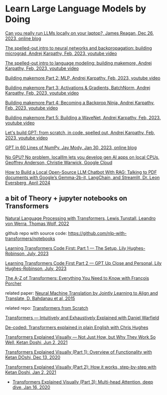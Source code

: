 # Learn Large Language Models by Doing

[Can you really run LLMs locally on your laptop?, James Reagan, Dec 26, 2023, online blog](https://jpreagan.com/blog/can-you-really-run-llms-locally-on-your-laptop)

[The spelled-out intro to neural networks and backpropagation: building micrograd, Andrej Karpathy, Feb, 2023, youtube video](https://youtu.be/VMj-3S1tku0)

[The spelled-out intro to language modeling: building makemore, Andrej Karpathy, Feb, 2023, youtube video](https://youtu.be/PaCmpygFfXo)

[Building makemore Part 2: MLP, Andrej Karpathy, Feb, 2023, youtube video](https://youtu.be/PaCmpygFfXo)

[Building makemore Part 3: Activations & Gradients, BatchNorm, Andrej Karpathy, Feb, 2023, youtube video](https://youtu.be/P6sfmUTpUmc)

[Building makemore Part 4: Becoming a Backprop Ninja, Andrej Karpathy, Feb, 2023, youtube video](https://youtu.be/q8SA3rM6ckI)

[Building makemore Part 5: Building a WaveNet, Andrej Karpathy, Feb, 2023, youtube video](https://youtu.be/t3YJ5hKiMQ0)

[Let's build GPT: from scratch, in code, spelled out, Andrej Karpathy, Feb, 2023, youtube video](https://youtu.be/kCc8FmEb1nY)

[GPT in 60 Lines of NumPy, Jay Mody, Jan 30, 2023, online blog](https://jaykmody.com/blog/gpt-from-scratch/)

[No GPU? No problem. localllm lets you develop gen AI apps on local CPUs, Geoffrey Anderson, Christie Warwick, Google Cloud](https://cloud.google.com/blog/products/application-development/new-localllm-lets-you-develop-gen-ai-apps-locally-without-gpus)

[How to Build a Local Open-Source LLM Chatbot With RAG: Talking to PDF documents with Google’s Gemma-2b-it, LangChain, and Streamlit, Dr. Leon Eversberg, April 2024](https://towardsdatascience.com/how-to-build-a-local-open-source-llm-chatbot-with-rag-f01f73e2a131)

## a bit of Theory + jupyter notebooks on Transformers

[Natural Language Processing with Transformers, Lewis Tunstall, Leandro von Werra, Thomas Wolf, 2022](https://github.com/dimitarpg13/transformers_intro/blob/main/articles_and_books/natural-language-processing-with-transformers-revised-edition-book.pdf)

   github repo with source code: https://github.com/nlp-with-transformers/notebooks

[Learning Transformers Code First: Part 1 — The Setup, Lily Hughes-Robinson, July, 2023](https://towardsdatascience.com/nanogpt-learning-transformers-code-first-part-1-f2044cf5bca0)

[Learning Transformers Code First Part 2 — GPT Up Close and Personal, Lily Hughes-Robinson, July, 2023](https://towardsdatascience.com/learning-transformers-code-first-part-2-gpt-up-close-and-personal-1635b52ae0d7)


[The A-Z of Transformers: Everything You Need to Know with François Porcher](https://towardsdatascience.com/the-a-z-of-transformers-everything-you-need-to-know-c9f214c619ac)
    
related paper: [Neural Machine Translation by Jointly Learning to Align and Translate, D. Bahdanau et al, 2015](https://github.com/dimitarpg13/transformers_intro/blob/main/articles_and_books/NeuralMachineTranslationByJointlyLearningToAlignAndTranslateBahdanau2015.pdf)

related repo: [Transformers from Scratch](https://github.com/FrancoisPorcher/awesome-ai-tutorials/tree/main/NLP/007%20-%20Transformers%20From%20Scratch)

[Transformers — Intuitively and Exhaustively Explained with Daniel Warfield](https://towardsdatascience.com/transformers-intuitively-and-exhaustively-explained-58a5c5df8dbb)

[De-coded: Transformers explained in plain English with Chris Hughes](https://towardsdatascience.com/de-coded-transformers-explained-in-plain-english-877814ba6429)

[Transformers Explained Visually — Not Just How, but Why They Work So Well, Ketan Doshi, Jun 2, 2021](https://towardsdatascience.com/transformers-explained-visually-not-just-how-but-why-they-work-so-well-d840bd61a9d3)

[Transformers Explained Visually (Part 1): Overview of Functionality with Ketan DOshi, Dec 13, 2020](https://towardsdatascience.com/transformers-explained-visually-part-1-overview-of-functionality-95a6dd460452)

[Transformers Explained Visually (Part 2): How it works, step-by-step with Ketan Doshi, Jan 2, 2021](https://towardsdatascience.com/transformers-explained-visually-part-2-how-it-works-step-by-step-b49fa4a64f34)

* [Transformers Explained Visually (Part 3): Multi-head Attention, deep dive, Jan 16, 2020](https://towardsdatascience.com/transformers-explained-visually-part-3-multi-head-attention-deep-dive-1c1ff1024853)

